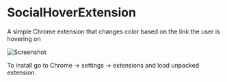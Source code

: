 SocialHoverExtension
====================

A simple Chrome extension that changes color based on the link the user is hovering on

![Screenshot](https://raw.github.com/jeffhodnett/SocialHoverExtension/master/screenshot.jpg)

To install go to Chrome -> settings -> extensions and load unpacked extension.
